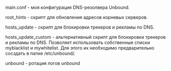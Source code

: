 main.conf - моя конфигурация DNS-резолвера Unbound.

root_hints - скрипт для обновления адресов корневых серверов.

hosts_update - скрипт для блокировки трекеров и рекламы по DNS.

hosts_update_custom - альтернативный скрипт для блокировки трекеров и рекламы по DNS. Позволяет использовать собственные списки myblacklist и mywhitelist. Для этого их необходимо предварительно сосздать в папке /etc/unbound/.

unbound - ротация логов unbound
